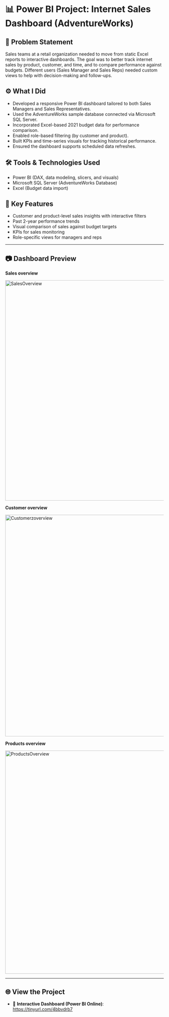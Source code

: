 # 📊 Power BI Project: Internet Sales Dashboard (AdventureWorks)

## 🧠 Problem Statement
Sales teams at a retail organization needed to move from static Excel reports to interactive dashboards. The goal was to better track internet sales by product, customer, and time, and to compare performance against budgets. Different users (Sales Manager and Sales Reps) needed custom views to help with decision-making and follow-ups.

## ⚙️ What I Did
- Developed a responsive Power BI dashboard tailored to both Sales Managers and Sales Representatives.
- Used the AdventureWorks sample database connected via Microsoft SQL Server.
- Incorporated Excel-based 2021 budget data for performance comparison.
- Enabled role-based filtering (by customer and product).
- Built KPIs and time-series visuals for tracking historical performance.
- Ensured the dashboard supports scheduled data refreshes.

## 🛠️ Tools & Technologies Used
- Power BI (DAX, data modeling, slicers, and visuals)
- Microsoft SQL Server (AdventureWorks Database)
- Excel (Budget data import)

## 🔑 Key Features
- Customer and product-level sales insights with interactive filters
- Past 2-year performance trends
- Visual comparison of sales against budget targets
- KPIs for sales monitoring
- Role-specific views for managers and reps

---

## 📷 Dashboard Preview

**Sales overview**

<img width="1221" height="700" alt="SalesOverview" src="https://github.com/user-attachments/assets/f17ea6cf-06a7-4bff-90c0-0aa0c6dc5cc0" />

**Customer overview**

<img width="1237" height="704" alt="Customerzoverview" src="https://github.com/user-attachments/assets/60e77f8e-93c8-44d8-b113-637ad33139d7" />

**Products overview**

<img width="1231" height="709" alt="ProductsOverview" src="https://github.com/user-attachments/assets/f3d9aa45-4a01-414b-95b7-6082911634c0" />


---

## 🌐 View the Project
- 🔗 **Interactive Dashboard (Power BI Online)**: https://tinyurl.com/4bbvdrb7

